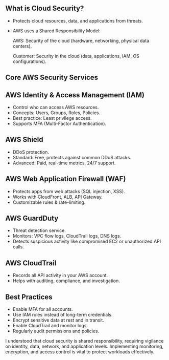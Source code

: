 ## What is Cloud Security?

- Protects cloud resources, data, and applications from threats.

- AWS uses a Shared Responsibility Model:

  AWS: Security of the cloud (hardware, networking, physical data centers).

  Customer: Security in the cloud (data, applications, IAM, OS configurations).

## Core AWS Security Services

## AWS Identity & Access Management (IAM)

- Control who can access AWS resources.
- Concepts: Users, Groups, Roles, Policies.
- Best practice: Least privilege access.
- Supports MFA (Multi-Factor Authentication).

## AWS Shield

- DDoS protection.
- Standard: Free, protects against common DDoS attacks.
- Advanced: Paid, real-time metrics, 24/7 support.

## AWS Web Application Firewall (WAF)

- Protects apps from web attacks (SQL injection, XSS).
- Works with CloudFront, ALB, API Gateway.
- Customizable rules & rate-limiting.

## AWS GuardDuty

- Threat detection service.
- Monitors: VPC flow logs, CloudTrail logs, DNS logs.
- Detects suspicious activity like compromised EC2 or unauthorized API calls.

## AWS CloudTrail

- Records all API activity in your AWS account.
- Helps with auditing, compliance, and investigation.

## Best Practices

- Enable MFA for all accounts.
- Use IAM roles instead of long-term credentials.
- Encrypt sensitive data at rest and in transit.
- Enable CloudTrail and monitor logs.
- Regularly audit permissions and policies.

I understood that cloud security is shared responsibility, requiring vigilance on identity, data, network, and application levels. Implementing monitoring, encryption, and access control is vital to protect workloads effectively.

